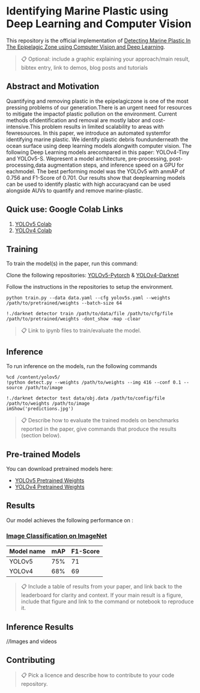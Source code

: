 # Identifying Marine Plastic using Deep Learning and Computer Vision

This repository is the official implementation of [Detecting Marine Plastic In The Epipelagic Zone using Computer Vision and Deep Learning](https://arxiv.org/abs/2030.12345). 

>📋  Optional: include a graphic explaining your approach/main result, bibtex entry, link to demos, blog posts and tutorials

## Abstract and Motivation

Quantifying  and  removing  plastic  in  the  epipelagiczone  is  one  of  the  most  pressing  problems  of  our  generation.There  is  an  urgent  need  for  resources  to  mitigate  the  impactof  plastic  pollution  on  the  environment.  Current  methods  ofidentification  and  removal  are  mostly  labor  and  cost-intensive.This  problem  results  in  limited  scalability  to  areas  with  fewresources.  In  this  paper,  we  introduce  an  automated  systemfor  identifying  marine  plastic.  We  identify  plastic  debris  foundunderneath  the  ocean  surface  using  deep  learning  models  alongwith  computer  vision.  The  following  Deep  Learning  models  arecompared  in  this  paper:  YOLOv4-Tiny  and  YOLOv5-S.  Wepresent  a  model  architecture,  pre-processing,  post-processing,data augmentation steps, and inference speed on a GPU for eachmodel.  The  best  performing  model  was  the  YOLOv5  with  anmAP of 0.756 and F1-Score of 0.701. Our results show that deeplearning models can be used to identify plastic with high accuracyand can be used alongside AUVs to quantify and remove marine-plastic.

## Quick use: Google Colab Links

1. [YOLOv5 Colab]()
2. [YOLOv4 Colab]()



## Training

To train the model(s) in the paper, run this command:

Clone the following repositories: [YOLOv5-Pytorch](https://github.com/ultralytics/yolov5) & [YOLOv4-Darknet](https://github.com/AlexeyAB/darknet)

Follow the instructions in the repositories to setup the environment.

```train YOLOv5
python train.py --data data.yaml --cfg yolov5s.yaml --weights /path/to/pretrained/weights --batch-size 64
```

```train yolov4
!./darknet detector train /path/to/data/file /path/to/cfg/file /path/to/pretrained/weights -dont_show -map -clear
```



>📋  Link to ipynb files to train/evaluate the model.

## Inference

To run inference on the models, run the following commands

```Inference YOLOv5
%cd /content/yolov5/
!python detect.py --weights /path/to/weights --img 416 --conf 0.1 --source /path/to/image
```

```Inference YOLOv4
!./darknet detector test data/obj.data /path/to/config/file /path/to/weights /path/to/image
imShow('predictions.jpg')
```

>📋  Describe how to evaluate the trained models on benchmarks reported in the paper, give commands that produce the results (section below).

## Pre-trained Models

You can download pretrained models here:

- [YOLOv5 Pretrained Weights](https://drive.google.com/mymodel.pth) 
- [YOLOv4 Pretrained Weights](https://drive.google.com/mymodel.pth)


## Results

Our model achieves the following performance on :

### [Image Classification on ImageNet](https://paperswithcode.com/sota/image-classification-on-imagenet)

| Model name | mAP  | F1-Score |
| ---------- | ---- | -------- |
| YOLOv5     | 75%  | 71       |
| YOLOv4     | 68%  | 69       |

>📋  Include a table of results from your paper, and link back to the leaderboard for clarity and context. If your main result is a figure, include that figure and link to the command or notebook to reproduce it. 

## Inference Results

//Images and videos

## Contributing

>📋  Pick a licence and describe how to contribute to your code repository. 
